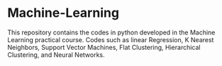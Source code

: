 # Machine-Learning
This repository contains the codes in python developed in the Machine Learning practical course. Codes such as linear Regression, K Nearest Neighbors, Support Vector Machines, Flat Clustering, Hierarchical Clustering, and Neural Networks.
